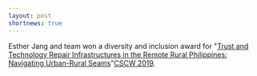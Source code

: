 ```yaml
---
layout: post
shortnews: true
---
```


Esther Jang and team won a diversity and inclusion award for "[Trust and Technology Repair Infrastructures in the Remote Rural Philippines: Navigating Urban-Rural Seams](https://kurti.sh/pubs/cscw_2019_rural_repair_camera.pdf)"[CSCW 2019](https://cscw.acm.org/2019/DI.html). 

